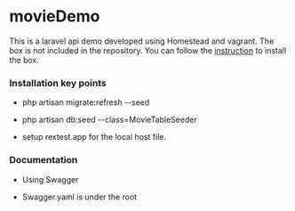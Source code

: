 # movieDemo

This is a laravel api demo developed using Homestead and vagrant. The box is not included in the repository. You can follow the [instruction](https://laravel.com/docs/5.4/homestead) to install the box.

### Installation key points

- php artisan migrate:refresh --seed

- php artisan db:seed --class=MovieTableSeeder

- setup rextest.app for the local host file.


### Documentation

- Using Swagger

- Swagger.yaml is under the root